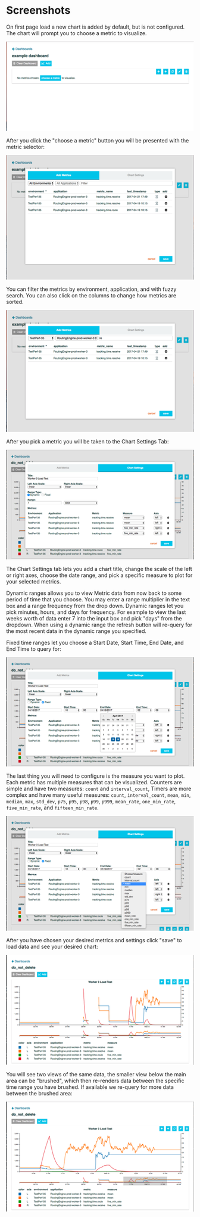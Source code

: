 # Screenshots

On first page load a new chart is added by default, but is not configured. The chart will prompt you to choose a metric
to visualize.

![Empty Page](images/time-series/blank_dashboard.png)

After you click the "choose a metric" button you will be presented with the metric selector:

![Metric Selector](images/time-series/metric_picker.png)

You can filter the metrics by environment, application, and with fuzzy search. You can also click on the columns to
change how metrics are sorted.

![Metric Selector Filtered](images/time-series/metric_picker_filtered.png)

After you pick a metric you will be taken to the Chart Settings Tab:

![Chart Settings](images/time-series/settings_dynamic_range.png)

The Chart Settings tab lets you add a chart title, change the scale of the left or right axes, choose the date range,
and pick a specific measure to plot for your selected metrics.

Dynamic ranges allows you to view Metric data from now back to some period of time that you choose. You may enter a
range multiplier in the text box and a range frequency from the drop down. Dynamic ranges let you pick minutes, hours,
and days for frequency. For example to view the last weeks worth of data enter 7 into the input box and pick "days" from
the dropdown. When using a dynamic range the refresh button will re-query for the most recent data in the dynamic range
you specified.

Fixed time ranges let you choose a Start Date, Start Time, End Date, and End Time to query for:

![Chart Settings Fixed Date Range](images/time-series/date_picker.png)

The last thing you will need to configure is the measure you want to plot. Each metric has multiple measures that can be
visualized. Counters are simple and have two measures: `count` and `interval_count`, Timers are more complex and have
many useful measures: `count`, `interval_count`, `mean`, `min`, `median`, `max`, `std_dev`, `p75`, `p95`, `p98`, `p99`,
`p999`, `mean_rate`, `one_min_rate`, `five_min_rate`, and `fifteen_min_rate`.

![Measure Options](images/time-series/measure_list.png)

After you have chosen your desired metrics and settings click "save" to load data and see your desired chart:

![Chart](images/time-series/chart.png)

You will see two views of the same data, the smaller view below the main area can be "brushed", which then re-renders
data between the specific time range you have brushed. If available we re-query for more data between the brushed area:

![Chart](images/time-series/chart_zoomed.png)
